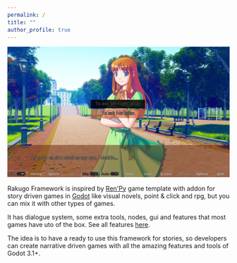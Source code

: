 ```yaml
---
permalink: /
title: ""
author_profile: true
---
```


![](/assets/imgs_main/the_question2.png)

Rakugo Framework is inspired by [Ren'Py](https://www.renpy.org) game template with addon for story driven games in [Godot](https://godotengine.org) like visual novels, point & click and rpg, but you can mix it with other types of games.

It has dialogue system, some extra tools, nodes, gui and features that most games have uto of the box. See all features [here](/features/).

The idea is to have a ready to use this framework for stories, so developers can create narrative driven games with all the amazing features and tools of Godot 3.1+.
